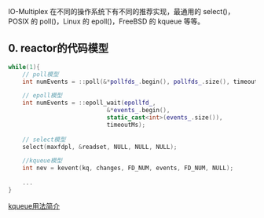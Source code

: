 IO-Multiplex 在不同的操作系统下有不同的推荐实现，最通用的 select()， POSIX 的 poll()，Linux 的 epoll()，FreeBSD 的 kqueue 等等。


## 0. reactor的代码模型
```cpp
while(1){
    // poll模型
    int numEvents = ::poll(&*pollfds_.begin(), pollfds_.size(), timeoutMs);

    // epoll模型
    int numEvents = ::epoll_wait(epollfd_,
                            &*events_.begin(),
                            static_cast<int>(events_.size()),
                            timeoutMs);
    
    // select模型
    select(maxfdpl, &readset, NULL, NULL, NULL);

    //kqueue模型
    int nev = kevent(kq, changes, FD_NUM, events, FD_NUM, NULL);
    
    ...
}
```

[kqueue用法简介](https://www.cnblogs.com/luminocean/p/5631336.html)